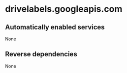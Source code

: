 # drivelabels.googleapis.com

## Automatically enabled services

None

## Reverse dependencies

None
